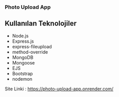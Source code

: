 ### Photo Upload App
## Kullanılan Teknolojiler
* Node.js
* Express.js
* express-fileupload
* method-override
* MongoDB
* Mongoose
* EJS
* Bootstrap
* nodemon

Site Linki : https://photo-upload-app.onrender.com/